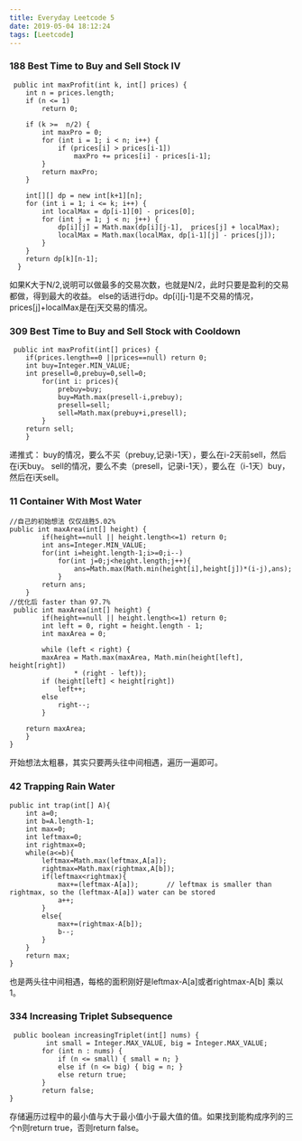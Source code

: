 ```yaml
---
title: Everyday Leetcode 5
date: 2019-05-04 18:12:24
tags: [Leetcode]
---
```

### 188	Best Time to Buy and Sell Stock IV
```
 public int maxProfit(int k, int[] prices) {
	int n = prices.length;
	if (n <= 1)
		return 0;
	
	if (k >=  n/2) {
		int maxPro = 0;
		for (int i = 1; i < n; i++) {
			if (prices[i] > prices[i-1])
				maxPro += prices[i] - prices[i-1];
		}
		return maxPro;
	}
	
    int[][] dp = new int[k+1][n];
    for (int i = 1; i <= k; i++) {
    	int localMax = dp[i-1][0] - prices[0];
    	for (int j = 1; j < n; j++) {
    		dp[i][j] = Math.max(dp[i][j-1],  prices[j] + localMax);
    		localMax = Math.max(localMax, dp[i-1][j] - prices[j]);
    	}
    }
    return dp[k][n-1];
  }
```
如果K大于N/2,说明可以做最多的交易次数，也就是N/2，此时只要是盈利的交易都做，得到最大的收益。 else的话进行dp。dp[i][j-1]是不交易的情况，prices[j]+localMax是在j天交易的情况。
<!-- more -->
### 309	Best Time to Buy and Sell Stock with Cooldown
```
 public int maxProfit(int[] prices) {
    if(prices.length==0 ||prices==null) return 0;
    int buy=Integer.MIN_VALUE;
    int presell=0,prebuy=0,sell=0;
        for(int i: prices){
            prebuy=buy;
            buy=Math.max(presell-i,prebuy);
            presell=sell;
            sell=Math.max(prebuy+i,presell);
        }
    return sell;
    }
```
递推式： buy的情况，要么不买（prebuy,记录i-1天），要么在i-2天前sell，然后在i天buy。 sell的情况，要么不卖（presell，记录i-1天），要么在（i-1天）buy，然后在i天sell。

### 11	Container With Most Water
```
//自己的初始想法 仅仅战胜5.02%
public int maxArea(int[] height) {
        if(height==null || height.length<=1) return 0;
        int ans=Integer.MIN_VALUE;
        for(int i=height.length-1;i>=0;i--)
            for(int j=0;j<height.length;j++){
                ans=Math.max(Math.min(height[i],height[j])*(i-j),ans);
            }
        return ans;
    }
//优化后 faster than 97.7%
 public int maxArea(int[] height) {
        if(height==null || height.length<=1) return 0;
        int left = 0, right = height.length - 1;
	    int maxArea = 0;

	    while (left < right) {
		maxArea = Math.max(maxArea, Math.min(height[left], height[right])
				* (right - left));
		if (height[left] < height[right])
			left++;
		else
			right--;
	    }

	return maxArea;
    }
}
```
开始想法太粗暴，其实只要两头往中间相遇，遍历一遍即可。

### 42	Trapping Rain Water
```
public int trap(int[] A){
    int a=0;
    int b=A.length-1;
    int max=0;
    int leftmax=0;
    int rightmax=0;
    while(a<=b){
        leftmax=Math.max(leftmax,A[a]);
        rightmax=Math.max(rightmax,A[b]);
        if(leftmax<rightmax){
            max+=(leftmax-A[a]);       // leftmax is smaller than rightmax, so the (leftmax-A[a]) water can be stored
            a++;
        }
        else{
            max+=(rightmax-A[b]);
            b--;
        }
    }
    return max;
}
```
也是两头往中间相遇，每格的面积刚好是leftmax-A[a]或者rightmax-A[b] 乘以1。

### 334	Increasing Triplet Subsequence
```
 public boolean increasingTriplet(int[] nums) {
         int small = Integer.MAX_VALUE, big = Integer.MAX_VALUE;
        for (int n : nums) {
            if (n <= small) { small = n; }
            else if (n <= big) { big = n; } 
            else return true; 
        }
        return false;
}
```
存储遍历过程中的最小值与大于最小值小于最大值的值。如果找到能构成序列的三个n则return true，否则return false。